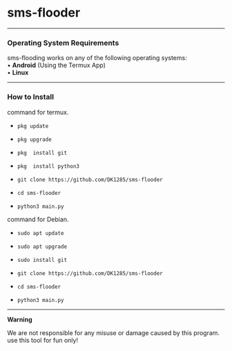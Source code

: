 # sms-flooder
------------------------------------------------------------------------

### Operating System Requirements

sms-flooding works on any of the following operating systems:<br>
• **Android** (Using the Termux App) <br>
• **Linux**  <br>


------------------------------------------------------------------------

### How to Install 

command for termux.

* `pkg update`

* `pkg upgrade`

* `pkg  install git`

* `pkg  install python3`

* `git clone https://github.com/DK1285/sms-flooder`

* `cd sms-flooder`

* `python3 main.py`


command for Debian.

* `sudo apt update`

* `sudo apt upgrade`

* `sudo install git`

* `git clone https://github.com/DK1285/sms-flooder`

* `cd sms-flooder`

* `python3 main.py`



------------------------------------------------------------------------
**Warning**

We are not responsible for any misuse or damage caused by this program. use this tool for fun only!
